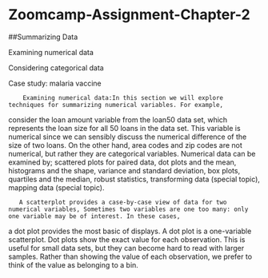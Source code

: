 # Zoomcamp-Assignment-Chapter-2
##Summarizing Data

Examining numerical data

Considering categorical data

Case study: malaria vaccine
  
        Examining numerical data:In this section we will explore techniques for summarizing numerical variables. For example,
consider the loan amount variable from the loan50 data set, which represents the loan size for all
50 loans in the data set. This variable is numerical since we can sensibly discuss the numerical
difference of the size of two loans. On the other hand, area codes and zip codes are not numerical,
but rather they are categorical variables.
 Numerical data can be examined by; scattered plots for paired data, dot plots and the mean, histograms and the shape, variance and standard deviation, box plots, quartiles and the median, robust statistics, transforming data (special topic), mapping data (special topic).

       A scatterplot provides a case-by-case view of data for two numerical variables, Sometimes two variables are one too many: only one variable may be of interest. In these cases,

a dot plot provides the most basic of displays. A dot plot is a one-variable scatterplot.  Dot plots show the exact value for each observation. This is useful for small data sets, but they
can become hard to read with larger samples. Rather than showing the value of each observation, we
prefer to think of the value as belonging to a bin.       
